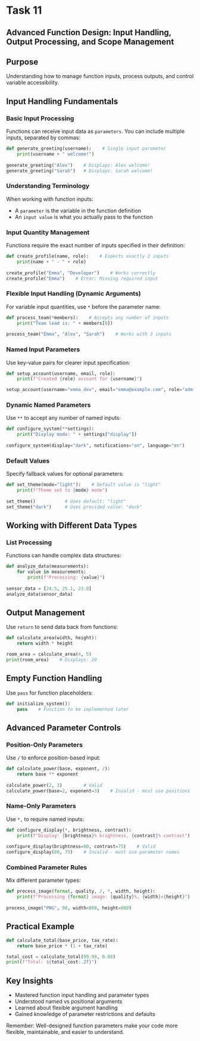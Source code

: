 # **Task 11**
## Advanced Function Design: Input Handling, Output Processing, and Scope Management

## Purpose
Understanding how to manage function inputs, process outputs, and control variable accessibility.

## Input Handling Fundamentals

### Basic Input Processing
Functions can receive input data as `parameters`. You can include multiple inputs, separated by commas:

```python
def generate_greeting(username):    # Single input parameter
    print(username + " welcome!")
    
generate_greeting("Alex")    # Displays: Alex welcome!
generate_greeting("Sarah")   # Displays: Sarah welcome!
```

### Understanding Terminology
When working with function inputs:
- A `parameter` is the variable in the function definition
- An `input value` is what you actually pass to the function

### Input Quantity Management
Functions require the exact number of inputs specified in their definition:

```python
def create_profile(name, role):    # Expects exactly 2 inputs
    print(name + " - " + role)
    
create_profile("Emma", "Developer")    # Works correctly
create_profile("Emma")    # Error: Missing required input
```

### Flexible Input Handling (Dynamic Arguments)
For variable input quantities, use `*` before the parameter name:

```python
def process_team(*members):    # Accepts any number of inputs
    print("Team lead is: " + members[0])
    
process_team("Emma", "Alex", "Sarah")    # Works with 3 inputs
```

### Named Input Parameters
Use key-value pairs for clearer input specification:

```python
def setup_account(username, email, role):
    print(f"Created {role} account for {username}")

setup_account(username="emma_dev", email="emma@example.com", role="admin")
```

### Dynamic Named Parameters
Use `**` to accept any number of named inputs:

```python
def configure_system(**settings):
    print("Display mode: " + settings["display"])
    
configure_system(display="dark", notifications="on", language="en")
```

### Default Values
Specify fallback values for optional parameters:

```python
def set_theme(mode="light"):    # Default value is "light"
    print(f"Theme set to {mode} mode")
    
set_theme()           # Uses default: "light"
set_theme("dark")     # Uses provided value: "dark"
```

## Working with Different Data Types

### List Processing
Functions can handle complex data structures:

```python
def analyze_data(measurements):
    for value in measurements:
        print(f"Processing: {value}")
        
sensor_data = [24.5, 25.1, 23.8]
analyze_data(sensor_data)
```

## Output Management
Use `return` to send data back from functions:

```python
def calculate_area(width, height):
    return width * height

room_area = calculate_area(4, 5)
print(room_area)    # Displays: 20
```

## Empty Function Handling
Use `pass` for function placeholders:

```python
def initialize_system():
    pass    # Function to be implemented later
```

## Advanced Parameter Controls

### Position-Only Parameters
Use `/` to enforce position-based input:

```python
def calculate_power(base, exponent, /):
    return base ** exponent
    
calculate_power(2, 3)        # Valid
calculate_power(base=2, exponent=3)    # Invalid - must use positions
```

### Name-Only Parameters
Use `*,` to require named inputs:

```python
def configure_display(*, brightness, contrast):
    print(f"Display: {brightness}% brightness, {contrast}% contrast")
    
configure_display(brightness=80, contrast=75)    # Valid
configure_display(80, 75)    # Invalid - must use parameter names
```

### Combined Parameter Rules
Mix different parameter types:

```python
def process_image(format, quality, /, *, width, height):
    print(f"Processing {format} image: {quality}%, {width}x{height}")
    
process_image("PNG", 90, width=800, height=600)
```

## Practical Example

```python
def calculate_total(base_price, tax_rate):
    return base_price * (1 + tax_rate)

total_cost = calculate_total(99.99, 0.08)
print(f"Total: ${total_cost:.2f}")
```

## Key Insights
- Mastered function input handling and parameter types
- Understood named vs positional arguments
- Learned about flexible argument handling
- Gained knowledge of parameter restrictions and defaults

Remember: Well-designed function parameters make your code more flexible, maintainable, and easier to understand.
